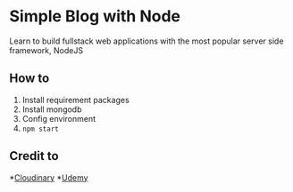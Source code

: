 # Simple Blog with Node
Learn to build fullstack web applications with the most popular server side framework, NodeJS

## How to
1. Install requirement packages
2. Install mongodb
3. Config environment
4. `npm start`

## Credit to 
*[Cloudinary](https://cloudinary.com/)
*[Udemy](https://www.udemy.com/course/node-js-mongo-db-2018/)
